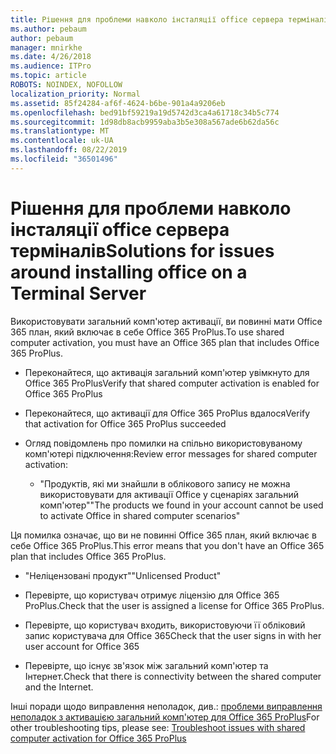 ```yaml
---
title: Рішення для проблеми навколо інсталяції office сервера терміналів
ms.author: pebaum
author: pebaum
manager: mnirkhe
ms.date: 4/26/2018
ms.audience: ITPro
ms.topic: article
ROBOTS: NOINDEX, NOFOLLOW
localization_priority: Normal
ms.assetid: 85f24284-af6f-4624-b6be-901a4a9206eb
ms.openlocfilehash: bed91bf59219a19d5742d3ca4a61718c34b5c774
ms.sourcegitcommit: 1d98db8acb9959aba3b5e308a567ade6b62da56c
ms.translationtype: MT
ms.contentlocale: uk-UA
ms.lasthandoff: 08/22/2019
ms.locfileid: "36501496"
---
```

# <a name="solutions-for-issues-around-installing-office-on-a-terminal-server"></a><span data-ttu-id="a72bf-102">Рішення для проблеми навколо інсталяції office сервера терміналів</span><span class="sxs-lookup"><span data-stu-id="a72bf-102">Solutions for issues around installing office on a Terminal Server</span></span>

<span data-ttu-id="a72bf-103">Використовувати загальний комп'ютер активації, ви повинні мати Office 365 план, який включає в себе Office 365 ProPlus.</span><span class="sxs-lookup"><span data-stu-id="a72bf-103">To use shared computer activation, you must have an Office 365 plan that includes Office 365 ProPlus.</span></span>
  
- <span data-ttu-id="a72bf-104">Переконайтеся, що активація загальний комп'ютер увімкнуто для Office 365 ProPlus</span><span class="sxs-lookup"><span data-stu-id="a72bf-104">Verify that shared computer activation is enabled for Office 365 ProPlus</span></span>
    
- <span data-ttu-id="a72bf-105">Переконайтеся, що активації для Office 365 ProPlus вдалося</span><span class="sxs-lookup"><span data-stu-id="a72bf-105">Verify that activation for Office 365 ProPlus succeeded</span></span>
    
- <span data-ttu-id="a72bf-106">Огляд повідомлень про помилки на спільно використовуваному комп'ютері підключення:</span><span class="sxs-lookup"><span data-stu-id="a72bf-106">Review error messages for shared computer activation:</span></span>
    
  - <span data-ttu-id="a72bf-107">"Продуктів, які ми знайшли в облікового запису не можна використовувати для активації Office у сценаріях загальний комп'ютер"</span><span class="sxs-lookup"><span data-stu-id="a72bf-107">"The products we found in your account cannot be used to activate Office in shared computer scenarios"</span></span>
  
<span data-ttu-id="a72bf-108">Ця помилка означає, що ви не повинні Office 365 план, який включає в себе Office 365 ProPlus.</span><span class="sxs-lookup"><span data-stu-id="a72bf-108">This error means that you don't have an Office 365 plan that includes Office 365 ProPlus.</span></span>
    
  - <span data-ttu-id="a72bf-109">"Неліцензовані продукт"</span><span class="sxs-lookup"><span data-stu-id="a72bf-109">"Unlicensed Product"</span></span>
    
  - <span data-ttu-id="a72bf-110">Перевірте, що користувач отримує ліцензію для Office 365 ProPlus.</span><span class="sxs-lookup"><span data-stu-id="a72bf-110">Check that the user is assigned a license for Office 365 ProPlus.</span></span>
    
  - <span data-ttu-id="a72bf-111">Перевірте, що користувач входить, використовуючи її обліковий запис користувача для Office 365</span><span class="sxs-lookup"><span data-stu-id="a72bf-111">Check that the user signs in with her user account for Office 365</span></span>
    
  - <span data-ttu-id="a72bf-112">Перевірте, що існує зв'язок між загальний комп'ютер та Інтернет.</span><span class="sxs-lookup"><span data-stu-id="a72bf-112">Check that there is connectivity between the shared computer and the Internet.</span></span>
    
<span data-ttu-id="a72bf-113">Інші поради щодо виправлення неполадок, див.: [проблеми виправлення неполадок з активацією загальний комп'ютер для Office 365 ProPlus](https://docs.microsoft.com/DeployOffice/troubleshoot-issues-with-shared-computer-activation-for-office-365-proplus)</span><span class="sxs-lookup"><span data-stu-id="a72bf-113">For other troubleshooting tips, please see: [Troubleshoot issues with shared computer activation for Office 365 ProPlus](https://docs.microsoft.com/DeployOffice/troubleshoot-issues-with-shared-computer-activation-for-office-365-proplus)</span></span>
  

